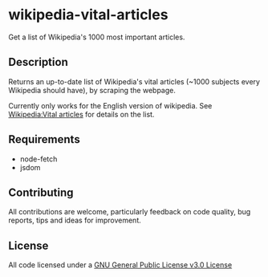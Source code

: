 # wikipedia-vital-articles

Get a list of Wikipedia's 1000 most important articles.

## Description

Returns an up-to-date list of Wikipedia's vital articles (~1000 subjects every Wikipedia should have), by scraping the webpage.

Currently only works for the English version of wikipedia. See [Wikipedia:Vital articles](https://en.wikipedia.org/wiki/Wikipedia:Vital_articles) for details on the list.

## Requirements

- node-fetch
- jsdom

## Contributing

All contributions are welcome, particularly feedback on code quality, bug reports, tips and ideas for improvement.

## License

All code licensed under a [GNU General Public License v3.0 License](https://www.gnu.org/licenses/gpl.html)
